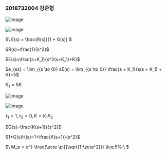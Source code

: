 ### 2018732004 강준형
![image](https://github.com/kangjunhyeong/Control-System4/assets/144297425/9f8a5336-effa-4939-aea4-36270de5a28b)  

![image](https://github.com/kangjunhyeong/Control-System4/assets/144297425/ce4fb29a-e2dd-4522-9dfb-37a8414de6f3)

$\ E(s) = \frac{R(s)}{1 + G(s)} $  

$R(s)=\frac{1}{s^2}$  

$E(s)=\frac{s+K_1}{s^2(s+K_1)+K}$  

$e_{ss} = \lim_{{s \to 0}} sE(s) = \lim_{{s \to 0}} \frac{s + K_1}{s(s + K_1) + K}=5$  

$K_1=5K$  

![image](https://github.com/kangjunhyeong/Control-System4/assets/144297425/d409d11d-c925-4811-a485-e770a90e357d)  

![image](https://github.com/kangjunhyeong/Control-System4/assets/144297425/d7fb5472-fcf8-4c8d-9f57-fd8582400f7c)  

$\tau_1=1, \tau_2=0, K=K_1K_2$

$G(s)=\frac{K(s+1)}{s^2}$  

$1+G(s)H(s)=1+\frac{K(s+1)}{s^2}$  

$\ M_p = e^{-\frac{\zeta \pi}{\sqrt{1-\zeta^2}}} \leq 5\% \ $
